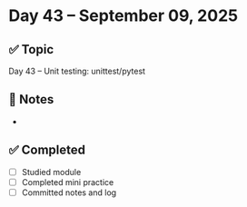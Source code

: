 # Day 43 – September 09, 2025

## ✅ Topic
Day 43 – Unit testing: unittest/pytest

## 📝 Notes
- 

## ✅ Completed
- [ ] Studied module
- [ ] Completed mini practice
- [ ] Committed notes and log

